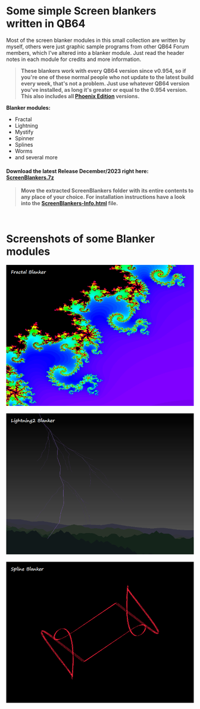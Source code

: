 # Some simple Screen blankers written in QB64
Most of the screen blanker modules in this small collection are written by myself, others were just graphic sample programs from other QB64 Forum members, which I've altered into a blanker module. Just read the header notes in each module for credits and more information.

>**These blankers work with every QB64 version since v0.954, so if you're one of these normal people who not update to the latest build every week, that's not a problem. Just use whatever QB64 version you've installed, as long it's greater or equal to the 0.954 version. This also includes all [Phoenix Edition](https://github.com/QB64-Phoenix-Edition/QB64pe/releases) versions.**

**Blanker modules:**

- Fractal
- Lightning
- Mystify
- Spinner
- Splines
- Worms
- and several more

#### Download the latest Release December/2023 right here: [ScreenBlankers.7z](https://github.com/RhoSigma-QB64/ScreenBlankers/raw/main/ScreenBlankers.7z)

>**Move the extracted ScreenBlankers folder with its entire contents to any place of your choice. For installation instructions have a look into the [ScreenBlankers-Info.html](https://htmlpreview.github.io/?https://github.com/RhoSigma-QB64/ScreenBlankers/blob/main/ScreenBlankers/ScreenBlankers-Info.html) file.**

<br>

# Screenshots of some Blanker modules
![Fractal](Fractal.png)
<br><br>
![Lightning2](Lightning2.png)
<br><br>
![Spline](Spline.png)
